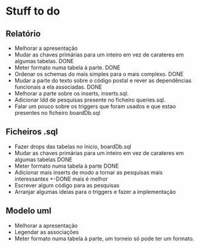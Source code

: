 # Stuff to do #

## Relatório ##
* Melhorar a apresentação
* Mudar as chaves primárias para um inteiro em vez de carateres em algumas tabelas. DONE
* Meter formato numa tabela à parte. DONE
* Ordenar os schemas do mais simples para o mais complexo. DONE
* Mudar a parte do texto sobre o código postal e rever as dependências funcionais a ela associadas. DONE
* Melhorar a parte sobre os inserts, inserts.sql.
* Adicionar ldd de pesquisas presente no ficheiro queries.sql.
* Falar um pouco sobre os triggers que foram usados e que estao presentes no ficheiro boardDb.sql

## Ficheiros .sql ##
* Fazer drops das tabelas no ínicio, boardDb.sql
* Mudar as chaves primárias para um inteiro em vez de carateres em algumas tabelas DONE
* Meter formato numa tabela à parte DONE
* Adicionar mais inserts de modo a tornar as pesquisas mais interessantes +-DONE mais é melhor
* Escrever algum código para as pesquisas
* Arranjar algumas ideias para o triggers e fazer a implementação

## Modelo uml ##
* Melhorar a apresentação
* Legendar as associações
* Meter formato numa tabela à parte, um torneio só pode ter um formato.
